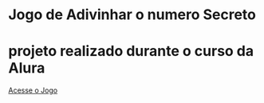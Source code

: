 # Jogo de Adivinhar o numero Secreto
# projeto realizado durante o curso da Alura 
[Acesse o Jogo](https://jogo-numero-secreto-taupe-seven.vercel.app/)
